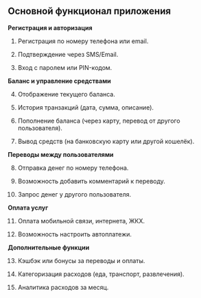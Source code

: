 ## Основной функционал приложения

**Регистрация и авторизация**

1. Регистрация по номеру телефона или email.

2. Подтверждение через SMS/Email.

3. Вход с паролем или PIN-кодом.

**Баланс и управление средствами**

4. Отображение текущего баланса.

5. История транзакций (дата, сумма, описание).

6. Пополнение баланса 
(через карту, перевод от другого пользователя).

7. Вывод средств 
(на банковскую карту или другой кошелёк).

**Переводы между пользователями**

8. Отправка денег по номеру телефона.

9. Возможность добавить комментарий к переводу.

10. Запрос денег у другого пользователя.

**Оплата услуг**

11. Оплата мобильной связи, интернета, ЖКХ.

12. Возможность настроить автоплатежи.

**Дополнительные функции**

13. Кэшбэк или бонусы за переводы и оплаты.

14. Категоризация расходов
(еда, транспорт, развлечения).

16. Аналитика расходов за месяц.